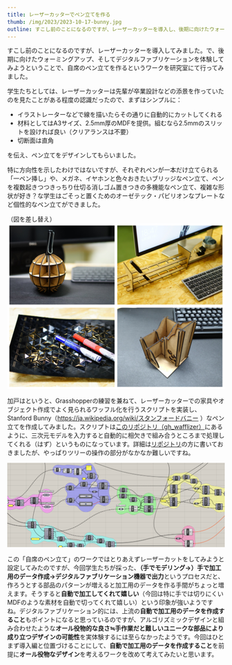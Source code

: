```yaml
---
title: レーザーカッターでペン立てを作る
thumb: /img/2023/2023-10-17-bunny.jpg
outline: すこし前のことになるのですが、レーザーカッターを導入し、後期に向けたウォーミングアップ、そしてデジタルファブリケーションを体験してみようということで、自席のペン立てを作るというワークを行ってみました。このワーク用に作成したワッフル化のGrasshopperスクリプトと合わせて簡単に紹介を行います。
---
```


すこし前のことになるのですが、レーザーカッターを導入してみました。で、後期に向けたウォーミングアップ、そしてデジタルファブリケーションを体験してみようということで、自席のペン立てを作るというワークを研究室にて行ってみました。

学生たちとしては、レーザーカッターは先輩が卒業設計などの添景を作っていたのを見たことがある程度の認識だったので、まずはシンプルに：
- イラストレーターなどで線を描いたらその通りに自動的にカットしてくれる
- 材料としてはA3サイズ、2.5mm厚のMDFを提供。組むなら2.5mmのスリットを設ければ良い（クリアランスは不要）
- 切断面は直角

を伝え、ペン立てをデザインしてもらいました。

特に方向性を示したわけではないですが、それぞれペンが一本だけ立てられる「一ペン挿し」や、メガネ、イヤホンと色々おきたいブリッジなペン立て、ペンを複数起きつつきっちり仕切る消しゴム置きつきの多機能なペン立て、複雑な形状が好き？な学生はごそっと置くためのオーゼテック・パビリオンなプレートなど個性的なペン立てができました。

（図を差し替え）
![学生によるペン立て](../img/2023/2023-10-18-lasercut01.png)

加戸はというと、Grasshopperの練習を兼ねて、レーザーカッターでの家具やオブジェクト作成でよく見られるワッフル化を行うスクリプトを実装し、Stanford Bunny（https://ja.wikipedia.org/wiki/スタンフォードバニー ）なペン立てを作成してみました。スクリプトは[このリポジトリ（gh_wafflizer）](https://github.com/ail-and-colleagues/gh_wafflizer)にあるように、三次元モデルを入力すると自動的に相欠きで組み合うところまで処理してくれる（はず）というものになっています。詳細は[リポジトリ](https://github.com/ail-and-colleagues/gh_wafflizer)の方に書いておきましたが、やっぱりツリーの操作の部分がなかなか難しいですね。

![gh_wafflizer](../img/2023/2023-10-18-lasercut02.png)


この「自席のペン立て」のワークではとりあえずレーザーカットをしてみようと設定してみたのですが、今回学生たちが採った、**（手でモデリング→）手で加工用のデータ作成→デジタルファブリケーション機器で出力**というプロセスだと、作ろうとする部品のパターンが増えると加工用のデータを作る手間がちょっと増えます。そうすると**自動で加工してくれて嬉しい**（今回は特に手では切りにくいMDFのような素材を自動で切ってくれて嬉しい）という印象が強いようですね。デジタルファブリケーション的には、上流の**自動で加工用のデータを作成すること**もポイントになると思っているのですが、アルゴリズミックデザインと組み合わせたような**オール役物的な良さ≒手作業だと難しいユニークな部品により成り立つデザインの可能性**を実体験するには至らなかったようです。今回はひとまず導入編と位置づけることにして、**自動で加工用のデータを作成すること**を前提に**オール役物なデザイン**を考えるワークを改めて考えてみたいと思います。